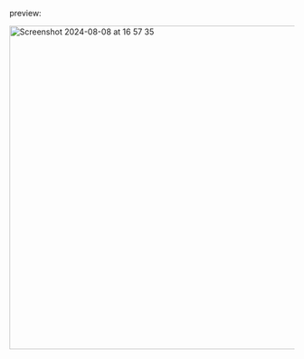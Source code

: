 preview:

<img width="571" alt="Screenshot 2024-08-08 at 16 57 35" src="https://github.com/user-attachments/assets/c1f9df2e-e89f-4141-9163-064bfce649ff">
